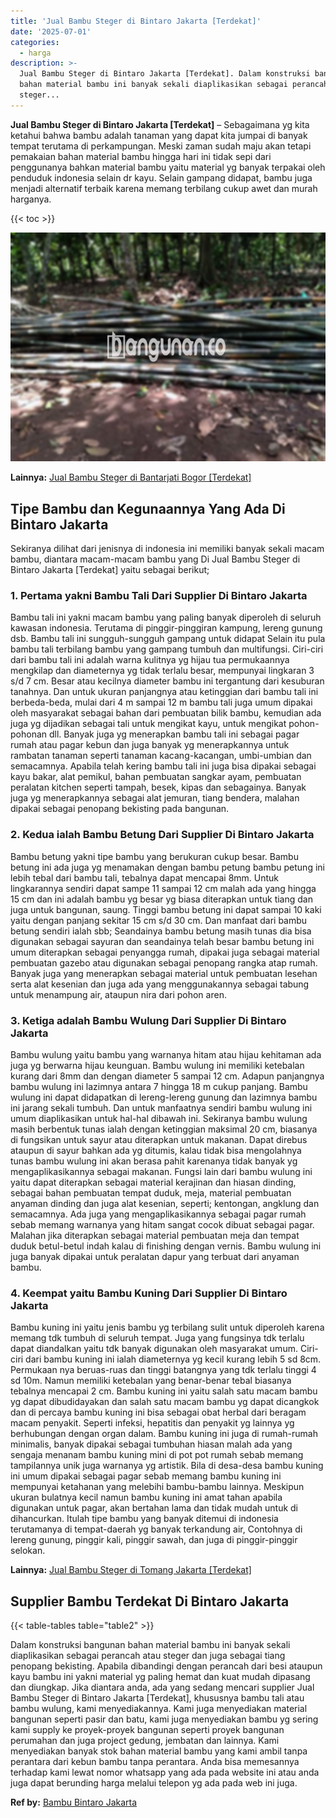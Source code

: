 ```yaml
---
title: 'Jual Bambu Steger di Bintaro Jakarta [Terdekat]'
date: '2025-07-01'
categories:
  - harga
description: >-
  Jual Bambu Steger di Bintaro Jakarta [Terdekat]. Dalam konstruksi bangunan
  bahan material bambu ini banyak sekali diaplikasikan sebagai perancah atau
  steger...
---
```


**Jual Bambu Steger di Bintaro Jakarta \[Terdekat\]** – Sebagaimana yg kita ketahui bahwa bambu adalah tanaman yang dapat kita jumpai di banyak tempat terutama di perkampungan. Meski zaman sudah maju akan tetapi pemakaian bahan material bambu hingga hari ini tidak sepi dari penggunanya bahkan material bambu yaitu material yg banyak terpakai oleh penduduk indonesia selain dr kayu. Selain gampang didapat, bambu juga menjadi alternatif terbaik karena memang terbilang cukup awet dan murah harganya.

{{< toc >}}

![Jual Bambu Steger di Bintaro Jakarta [Terdekat]](/images/jual-bambu-tali-27.png)

**Lainnya:** [Jual Bambu Steger di Bantarjati Bogor \[Terdekat\]](https://bambu.bangunan.co/jual-bambu-steger-di-bantarjati-bogor-terdekat/)

## Tipe Bambu dan Kegunaannya Yang Ada Di Bintaro Jakarta

Sekiranya dilihat dari jenisnya di indonesia ini memiliki banyak sekali macam bambu, diantara macam-macam bambu yang Di Jual Bambu Steger di Bintaro Jakarta \[Terdekat\] yaitu sebagai berikut;

### 1\. Pertama yakni Bambu Tali Dari Supplier Di Bintaro Jakarta

Bambu tali ini yakni macam bambu yang paling banyak diperoleh di seluruh kawasan indonesia. Terutama di pinggir-pinggiran kampung, lereng gunung dsb. Bambu tali ini sungguh-sungguh gampang untuk didapat Selain itu pula bambu tali terbilang bambu yang gampang tumbuh dan multifungsi. Ciri-ciri dari bambu tali ini adalah warna kulitnya yg hijau tua permukaannya mengkilap dan diameternya yg tidak terlalu besar, mempunyai lingkaran 3 s/d 7 cm. Besar atau kecilnya diameter bambu ini tergantung dari kesuburan tanahnya. Dan untuk ukuran panjangnya atau ketinggian dari bambu tali ini berbeda-beda, mulai dari 4 m sampai 12 m bambu tali juga umum dipakai oleh masyarakat sebagai bahan dari pembuatan bilik bambu, kemudian ada juga yg dijadikan sebagai tali untuk mengikat kayu, untuk mengikat pohon-pohonan dll. Banyak juga yg menerapkan bambu tali ini sebagai pagar rumah atau pagar kebun dan juga banyak yg menerapkannya untuk rambatan tanaman seperti tanaman kacang-kacangan, umbi-umbian dan semacamnya. Apabila telah kering bambu tali ini juga bisa dipakai sebagai kayu bakar, alat pemikul, bahan pembuatan sangkar ayam, pembuatan peralatan kitchen seperti tampah, besek, kipas dan sebagainya. Banyak juga yg menerapkannya sebagai alat jemuran, tiang bendera, malahan dipakai sebagai penopang bekisting pada bangunan.

### 2\. Kedua ialah Bambu Betung Dari Supplier Di Bintaro Jakarta

Bambu betung yakni tipe bambu yang berukuran cukup besar. Bambu betung ini ada juga yg menamakan dengan bambu petung bambu petung ini lebih tebal dari bambu tali, tebalnya dapat mencapai 8mm. Untuk lingkarannya sendiri dapat sampe 11 sampai 12 cm malah ada yang hingga 15 cm dan ini adalah bambu yg besar yg biasa diterapkan untuk tiang dan juga untuk bangunan, saung. Tinggi bambu betung ini dapat sampai 10 kaki yaitu dengan panjang sekitar 15 cm s/d 30 cm. Dan manfaat dari bambu betung sendiri ialah sbb; Seandainya bambu betung masih tunas dia bisa digunakan sebagai sayuran dan seandainya telah besar bambu betung ini umum diterapkan sebagai penyangga rumah, dipakai juga sebagai material pembuatan gazebo atau digunakan sebagai penopang rangka atap rumah. Banyak juga yang menerapkan sebagai material untuk pembuatan lesehan serta alat kesenian dan juga ada yang menggunakannya sebagai tabung untuk menampung air, ataupun nira dari pohon aren.

### 3\. Ketiga adalah Bambu Wulung Dari Supplier Di Bintaro Jakarta

Bambu wulung yaitu bambu yang warnanya hitam atau hijau kehitaman ada juga yg berwarna hijau keunguan. Bambu wulung ini memiliki ketebalan kurang dari 8mm dan dengan diameter 5 sampai 12 cm. Adapun panjangnya bambu wulung ini lazimnya antara 7 hingga 18 m cukup panjang. Bambu wulung ini dapat didapatkan di lereng-lereng gunung dan lazimnya bambu ini jarang sekali tumbuh. Dan untuk manfaatnya sendiri bambu wulung ini umum diaplikasikan untuk hal-hal dibawah ini. Sekiranya bambu wulung masih berbentuk tunas ialah dengan ketinggian maksimal 20 cm, biasanya di fungsikan untuk sayur atau diterapkan untuk makanan. Dapat direbus ataupun di sayur bahkan ada yg ditumis, kalau tidak bisa mengolahnya tunas bambu wulung ini akan berasa pahit karenanya tidak banyak yg mengaplikasikannya sebagai makanan. Fungsi lain dari bambu wulung ini yaitu dapat diterapkan sebagai material kerajinan dan hiasan dinding, sebagai bahan pembuatan tempat duduk, meja, material pembuatan anyaman dinding dan juga alat kesenian, seperti; kentongan, angklung dan semacamnya. Ada juga yang mengaplikasikannya sebagai pagar rumah sebab memang warnanya yang hitam sangat cocok dibuat sebagai pagar. Malahan jika diterapkan sebagai material pembuatan meja dan tempat duduk betul-betul indah kalau di finishing dengan vernis. Bambu wulung ini juga banyak dipakai untuk peralatan dapur yang terbuat dari anyaman bambu.

### 4\. Keempat yaitu Bambu Kuning Dari Supplier Di Bintaro Jakarta

Bambu kuning ini yaitu jenis bambu yg terbilang sulit untuk diperoleh karena memang tdk tumbuh di seluruh tempat. Juga yang fungsinya tdk terlalu dapat diandalkan yaitu tdk banyak digunakan oleh masyarakat umum. Ciri-ciri dari bambu kuning ini ialah diameternya yg kecil kurang lebih 5 sd 8cm. Permukaan nya beruas-ruas dan tinggi batangnya yang tdk terlalu tinggi 4 sd 10m. Namun memiliki ketebalan yang benar-benar tebal biasanya tebalnya mencapai 2 cm. Bambu kuning ini yaitu salah satu macam bambu yg dapat dibudidayakan dan salah satu macam bambu yg dapat dicangkok dan di percaya bambu kuning ini bisa sebagai obat herbal dari beragam macam penyakit. Seperti infeksi, hepatitis dan penyakit yg lainnya yg berhubungan dengan organ dalam. Bambu kuning ini juga di rumah-rumah minimalis, banyak dipakai sebagai tumbuhan hiasan malah ada yang sengaja menanam bambu kuning mini di pot pot rumah sebab memang tampilannya unik juga warnanya yg artistik. Bila di desa-desa bambu kuning ini umum dipakai sebagai pagar sebab memang bambu kuning ini mempunyai ketahanan yang melebihi bambu-bambu lainnya. Meskipun ukuran bulatnya kecil namun bambu kuning ini amat tahan apabila digunakan untuk pagar, akan bertahan lama dan tidak mudah untuk di dihancurkan. Itulah tipe bambu yang banyak ditemui di indonesia terutamanya di tempat-daerah yg banyak terkandung air, Contohnya di lereng gunung, pinggir kali, pinggir sawah, dan juga di pinggir-pinggir selokan.

**Lainnya:** [Jual Bambu Steger di Tomang Jakarta \[Terdekat\]](https://bambu.bangunan.co/jual-bambu-steger-di-tomang-jakarta-terdekat/)

## Supplier Bambu Terdekat Di Bintaro Jakarta

{{< table-tables table="table2" >}}

Dalam konstruksi bangunan bahan material bambu ini banyak sekali diaplikasikan sebagai perancah atau steger dan juga sebagai tiang penopang bekisting. Apabila dibandingi dengan perancah dari besi ataupun kayu bambu ini yakni material yg paling hemat dan kuat mudah dipasang dan diungkap. Jika diantara anda, ada yang sedang mencari supplier Jual Bambu Steger di Bintaro Jakarta \[Terdekat\], khususnya bambu tali atau bambu wulung, kami menyediakannya. Kami juga menyediakan material bangunan seperti pasir dan batu, kami juga menyediakan bambu yg sering kami supply ke proyek-proyek bangunan seperti proyek bangunan perumahan dan juga project gedung, jembatan dan lainnya. Kami menyediakan banyak stok bahan material bambu yang kami ambil tanpa perantara dari kebun bambu tanpa perantara. Anda bisa memesannya terhadap kami lewat nomor whatsapp yang ada pada website ini atau anda juga dapat berunding harga melalui telepon yg ada pada web ini juga.

**Ref by:** [Bambu Bintaro Jakarta](https://id.wikipedia.org/wiki/Bambu)
